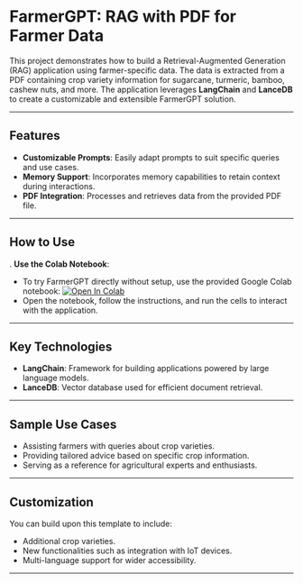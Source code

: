 # FarmerGPT: RAG with PDF for Farmer Data

This project demonstrates how to build a Retrieval-Augmented Generation (RAG) application using farmer-specific data. The data is extracted from a PDF containing crop variety information for sugarcane, turmeric, bamboo, cashew nuts, and more. The application leverages **LangChain** and **LanceDB** to create a customizable and extensible FarmerGPT solution.

---

## Features

- **Customizable Prompts**: Easily adapt prompts to suit specific queries and use cases.
- **Memory Support**: Incorporates memory capabilities to retain context during interactions.
- **PDF Integration**: Processes and retrieves data from the provided PDF file.

---

## How to Use

. **Use the Colab Notebook**:
   - To try FarmerGPT directly without setup, use the provided Google Colab notebook: <a href="https://colab.research.google.com/github/lancedb/vectordb-recipes/blob/main/examples/RAG-On-PDF
/main.ipynb"><img src="https://colab.research.google.com/assets/colab-badge.svg" alt="Open In Colab"></a>
   - Open the notebook, follow the instructions, and run the cells to interact with the application.

---

## Key Technologies

- **LangChain**: Framework for building applications powered by large language models.
- **LanceDB**: Vector database used for efficient document retrieval.
---

## Sample Use Cases

- Assisting farmers with queries about crop varieties.
- Providing tailored advice based on specific crop information.
- Serving as a reference for agricultural experts and enthusiasts.
---

## Customization

You can build upon this template to include:
- Additional crop varieties.
- New functionalities such as integration with IoT devices.
- Multi-language support for wider accessibility.

---
